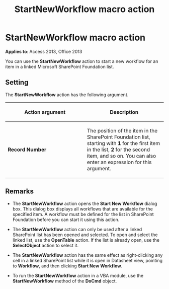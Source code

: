 ﻿---
title: StartNewWorkflow macro action
TOCTitle: StartNewWorkflow macro action
ms:assetid: b3e81a11-b816-0eef-fc70-6d6da7a5a845
ms:mtpsurl: https://msdn.microsoft.com/library/Ff822054(v=office.15)
ms:contentKeyID: 48547206
ms.date: 09/18/2015
mtps_version: v=office.15
f1_keywords:
- vbaac10.chm198223
f1_categories:
- Office.Version=v15
---

# StartNewWorkflow macro action


**Applies to**: Access 2013, Office 2013

You can use the **StartNewWorkflow** action to start a new workflow for an item in a linked Microsoft SharePoint Foundation list.

## Setting

The **StartNewWorkflow** action has the following argument.

<table>
<colgroup>
<col style="width: 50%" />
<col style="width: 50%" />
</colgroup>
<thead>
<tr class="header">
<th><p>Action argument</p></th>
<th><p>Description</p></th>
</tr>
</thead>
<tbody>
<tr class="odd">
<td><p><strong>Record Number</strong></p></td>
<td><p>The position of the item in the SharePoint Foundation list, starting with <strong>1</strong> for the first item in the list, <strong>2</strong> for the second item, and so on. You can also enter an expression for this argument.</p></td>
</tr>
</tbody>
</table>


## Remarks

  - The **StartNewWorkflow** action opens the **Start New Workflow** dialog box. This dialog box displays all workflows that are available for the specified item. A workflow must be defined for the list in SharePoint Foundation before you can start it using this action.

  - The **StartNewWorkflow** action can only be used after a linked SharePoint list has been opened and selected. To open and select the linked list, use the **OpenTable** action. If the list is already open, use the **SelectObject** action to select it.

  - The **StartNewWorkflow** action has the same effect as right-clicking any cell in a linked SharePoint list while it is open in Datasheet view, pointing to **Workflow**, and then clicking **Start New Workflow**.

  - To run the **StartNewWorkflow** action in a VBA module, use the **StartNewWorkflow** method of the **DoCmd** object.

